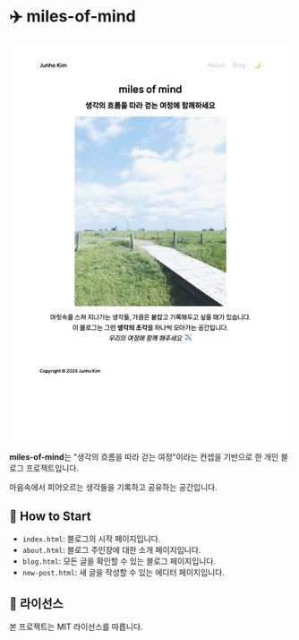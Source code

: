 # ✈️ miles-of-mind

<div align="center">
  <img src="./assets/readme-image.png" width="700">
</div>

**miles-of-mind**는 "생각의 흐름을 따라 걷는 여정"이라는 컨셉을 기반으로 한 개인 블로그 프로젝트입니다.  

마음속에서 피어오르는 생각들을 기록하고 공유하는 공간입니다.

## 🚀 How to Start

- `index.html`: 블로그의 시작 페이지입니다.
- `about.html`: 블로그 주인장에 대한 소개 페이지입니다.
- `blog.html`: 모든 글을 확인할 수 있는 블로그 페이지입니다.
- `new-post.html`: 새 글을 작성할 수 있는 에디터 페이지입니다.

## 📜 라이선스

본 프로젝트는 MIT 라이선스를 따릅니다.
